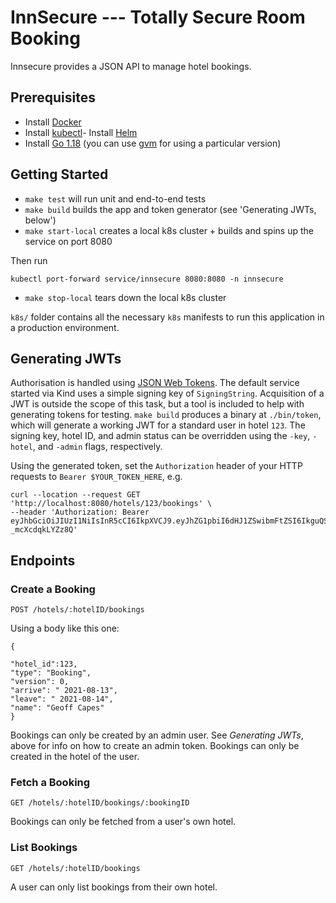 InnSecure --- Totally Secure Room Booking
=========================================

Innsecure provides a JSON API to manage hotel bookings.


## Prerequisites
- Install [Docker](https://docs.docker.com/get-docker/)
- Install [kubectl](https://kubernetes.io/docs/tasks/tools/)- Install [Helm](https://helm.sh/)
- Install [Go 1.18](https://golang.org/) (you can use [gvm](https://github.com/moovweb/gvm) for using a particular version)

## Getting Started
- `make test` will run unit and end-to-end tests
- `make build` builds the app and token generator (see 'Generating JWTs, below')
- `make start-local` creates a local k8s cluster + builds and spins up the service on port 8080

Then run
```
kubectl port-forward service/innsecure 8080:8080 -n innsecure
```

- `make stop-local` tears down the local k8s cluster

`k8s/` folder contains all the necessary `k8s` manifests to run this application in a production environment.

## Generating JWTs
Authorisation is handled using [JSON Web Tokens](jwt.io). The default service started via Kind uses a simple signing key of `SigningString`. Acquisition of a JWT is outside the scope of this task, but a tool is included to help with generating tokens for testing. `make build` produces a binary at `./bin/token`, which will generate a working JWT for a standard user in hotel `123`. The signing key, hotel ID, and admin status can be overridden using the `-key`, `-hotel`, and `-admin` flags, respectively.

Using the generated token, set the `Authorization` header of your HTTP requests to `Bearer $YOUR_TOKEN_HERE`, e.g.

```
curl --location --request GET 'http://localhost:8080/hotels/123/bookings' \
--header 'Authorization: Bearer eyJhbGciOiJIUzI1NiIsInR5cCI6IkpXVCJ9.eyJhZG1pbiI6dHJ1ZSwibmFtZSI6IkguQS4gS2VyciIsIm9yZyI6MTIzLCJzdWIiOiI4NzkwYzUxNC03M2I2LTQwMGYtOGYyOC1hY2M3NGQzNDJhMjIifQ.jEVthaAkJZ2mQ0jNsXH1oSMGcYX1-_mcXcdqkLYZz8Q'
```

## Endpoints
### Create a Booking
`POST /hotels/:hotelID/bookings`

Using a body like this one:
```
{

"hotel_id":123,
"type": "Booking",
"version": 0,
"arrive": " 2021-08-13",
"leave": " 2021-08-14",
"name": "Geoff Capes"
}
```

Bookings can only be created by an admin user. See _Generating JWTs_, above for info on how to create an admin token.
Bookings can only be created in the hotel of the user.

### Fetch a Booking
`GET /hotels/:hotelID/bookings/:bookingID`

Bookings can only be fetched from a user's own hotel.

### List Bookings
`GET /hotels/:hotelID/bookings`

A user can only list bookings from their own hotel.